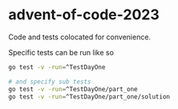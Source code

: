 # advent-of-code-2023

Code and tests colocated for convenience.

Specific tests can be run like so
```sh
go test -v -run=^TestDayOne

# and specify sub tests
go test -v -run=^TestDayOne/part_one
go test -v -run=^TestDayOne/part_one/solution
```
